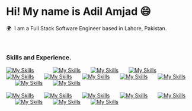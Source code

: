 # Hi! My name is Adil Amjad 😄

🌍  I am a Full Stack Software Engineer based in Lahore, Pakistan.

<br />

### Skills and Experience.

[![My Skills](https://skillicons.dev/icons?i=html)]() &nbsp;&nbsp;&nbsp;&nbsp;&nbsp; &nbsp;&nbsp;&nbsp;&nbsp;&nbsp; [![My Skills](https://skillicons.dev/icons?i=css)]() &nbsp;&nbsp;&nbsp;&nbsp;&nbsp; [![My Skills](https://skillicons.dev/icons?i=sass)]()  &nbsp;&nbsp;&nbsp;&nbsp;&nbsp; [![My Skills](https://skillicons.dev/icons?i=bootstrap)]() &nbsp;&nbsp;&nbsp;&nbsp;&nbsp; [![My Skills](https://skillicons.dev/icons?i=tailwind)]() &nbsp;&nbsp;&nbsp;&nbsp;&nbsp; [![My Skills](https://skillicons.dev/icons?i=js)]() &nbsp;&nbsp;&nbsp;&nbsp;&nbsp; [![My Skills](https://skillicons.dev/icons?i=ts)]() &nbsp;&nbsp;&nbsp;&nbsp;&nbsp; [![My Skills](https://skillicons.dev/icons?i=react)]() &nbsp;&nbsp;&nbsp;&nbsp;&nbsp; [![My Skills](https://skillicons.dev/icons?i=nextjs)]() &nbsp;&nbsp;&nbsp;&nbsp;&nbsp; [![My Skills](https://skillicons.dev/icons?i=nodejs)]() &nbsp;&nbsp;&nbsp;&nbsp;&nbsp; [![My Skills](https://skillicons.dev/icons?i=express)]() &nbsp;&nbsp;&nbsp;&nbsp;&nbsp; <br><br> [![My Skills](https://skillicons.dev/icons?i=mongodb)]() &nbsp;&nbsp;&nbsp;&nbsp;&nbsp; [![My Skills](https://skillicons.dev/icons?i=redis)]() &nbsp;&nbsp;&nbsp;&nbsp;&nbsp; [![My Skills](https://skillicons.dev/icons?i=firebase)]() &nbsp;&nbsp;&nbsp;&nbsp;&nbsp; [![My Skills](https://skillicons.dev/icons?i=docker)]() &nbsp;&nbsp;&nbsp;&nbsp;&nbsp; [![My Skills](https://skillicons.dev/icons?i=aws)]() &nbsp;&nbsp;&nbsp;&nbsp;&nbsp; [![My Skills](https://skillicons.dev/icons?i=git)]() &nbsp;&nbsp;&nbsp;&nbsp;&nbsp; [![My Skills](https://skillicons.dev/icons?i=postman)]() &nbsp;&nbsp;&nbsp;&nbsp;&nbsp; [![My Skills](https://skillicons.dev/icons?i=cpp)]() 
